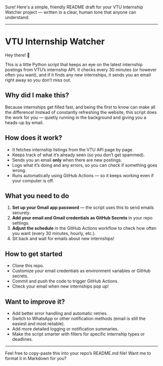 Sure! Here's a simple, friendly README draft for your VTU Internship Watcher project — written in a clear, human tone that anyone can understand:

---

# VTU Internship Watcher

Hey there! 👋

This is a little Python script that keeps an eye on the latest internship postings from VTU’s internship API. It checks every 30 minutes (or however often you want), and if it finds any new internships, it sends you an email right away so you don’t miss out.

## Why did I make this?

Because internships get filled fast, and being the first to know can make all the difference! Instead of constantly refreshing the website, this script does the work for you — quietly running in the background and giving you a heads-up by email.

## How does it work?

* It fetches internship listings from the VTU API page by page.
* Keeps track of what it’s already seen (so you don’t get spammed).
* Sends you an email **only** when there are new postings.
* Logs what it’s doing and any errors, so you can check if something goes wrong.
* Runs automatically using GitHub Actions — so it keeps working even if your computer is off.

## What you need to do

1. **Set up your Gmail app password** — the script uses this to send emails securely.
2. **Add your email and Gmail credentials as GitHub Secrets** in your repo settings.
3. **Adjust the schedule** in the GitHub Actions workflow to check how often you want (every 30 minutes, hourly, etc.).
4. Sit back and wait for emails about new internships!

## How to get started

* Clone this repo.
* Customize your email credentials as environment variables or GitHub secrets.
* Commit and push the code to trigger GitHub Actions.
* Check your email when new internships pop up!

## Want to improve it?

* Add better error handling and automatic retries.
* Switch to WhatsApp or other notification methods (email is still the easiest and most reliable).
* Add more detailed logging or notification summaries.
* Make the script smarter with filters for specific internship types or deadlines.

---

Feel free to copy-paste this into your repo’s README.md file! Want me to format it in Markdown for you?
